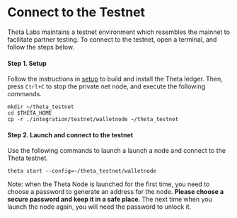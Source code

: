 # Connect to the Testnet

Theta Labs maintains a testnet environment which resembles the mainnet to facilitate partner testing. To connect to the testnet, open a terminal, and follow the steps below.

#### Step 1. Setup
Follow the instructions in [setup](./setup.md) to build and install the Theta ledger. Then, press `Ctrl+C` to stop the private net node, and execute the following commands.
```
mkdir ~/theta_testnet
cd $THETA_HOME
cp -r ./integration/testnet/walletnode ~/theta_testnet
```

#### Step 2. Launch and connect to the testnet
Use the following commands to launch a launch a node and connect to the Theta testnet.
```
theta start --config=~/theta_testnet/walletnode
```
Note: when the Theta Node is launched for the first time, you need to choose a password to generate an address for the node. **Please choose a secure password and keep it in a safe place**. The next time when you launch the node again, you will need the password to unlock it.
